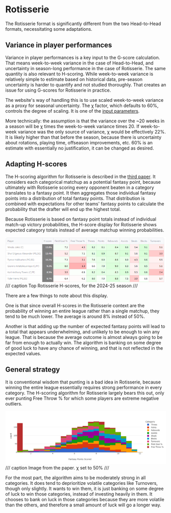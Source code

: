 # Rotisserie 

The Rotisserie format is significantly different from the two Head-to-Head formats, necessitating some adaptations.

## Variance in player performances

Variance in player performances is a key input to the G-score calculation. That means week-to-week variance in the case of Head-to-Head, and uncertainty in season-long performance in the case of Rotisserie. The same quantity is also relevant to H-scoring. While week-to-week variance is relatively simple to estimate based on historical data, pre-season uncertainty is harder to quantify and not studied thoroughly. That creates an issue for using G-scores for Rotisserie in practice.

The website's way of handling this is to use scaled week-to-week variance as a proxy for seasonal uncertainty. The χ factor, which defaults to 60%, controls the degree of scaling. It is one of the [input parameters](parameters.md/#chi-factor).

More technically: the assumption is that the variance over the ~20 weeks in a season will be χ times the week-to-week variance times 20. If week-to-week variance was the only source of variance, χ would be effectively 22%. It is likely higher than that before the season, because there is uncertainty about rotations, playing time, offseason improvements, etc. 60% is an estimate with essentially no justification, it can be changed as desired. 

## Adapting H-scores

The H-scoring algorithm for Rotisserie is described in the [third paper](https://arxiv.org/abs/2501.00933). It considers each categorical matchup as a potential fantasy point, because ultimately with Rotisserie scoring every opponent beaten in a category translates to a fantasy point. It then aggregates those individual fantasy points into a distribution of total fantasy points. That distribution is combined with expectations for other teams' fantasy points to calculate the probability that the drafter will end up the highest total. 

Because Rotisserie is based on fantasy point totals instead of individual match-up victory probabilities, the H-score display for Rotisserie shows expected category totals instead of average matchup winning probabilities. 

![alt text](img/rototop.png)
/// caption
Top Rotisserie H-scores, for the 2024-25 season
///

There are a few things to note about this display. 

One is that since overall H-scores in the Rotisserie context are the probability of winning an entire league rather than a single matchup, they tend to be much lower. The average is around 8% instead of 50%. 

Another is that adding up the number of expected fantasy points will lead to a total that appears underwhelming, and unlikely to be enough to win any league. That is because the average outcome is almost always going to be far from enough to actually win. The algorithm is banking on some degree of good luck to have any chance of winning, and that is not reflected in the expected values. 

## General strategy 

It is conventional wisdom that punting is a bad idea in Rotisserie, because winning the entire league essentially requires strong performance in every category. The H-scoring algorithm for Rotisserie largely bears this out, only ever punting Free Throw % for which some players are extreme negative outliers. 

![alt text](img/RotoCats05.png)
/// caption
Image from the paper. χ set to 50%
///

For the most part, the algorithm aims to be moderately strong in all categories. It does tend to deprioritize volatile categories like Turnovers, though only slightly. It wants to win them, it is just banking on some degree of luck to win those categories, instead of investing heavily in them. It chooses to bank on luck in those categories because they are more volatile than the others, and therefore a small amount of luck will go a longer way.